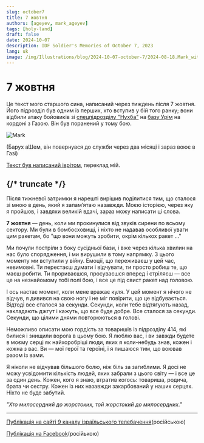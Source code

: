 ```yaml
---
slug: october7
title: 7 жовтня
authors: [ageyev, mark_ageyev]
tags: [holy-land]
draft: false
date: 2024-10-07
description: IDF Soldier's Memories of October 7, 2023
lang: uk
image: /img/Illustrations/blog/2024-10-07-october-7/2024-08-18.Mark_with_rifle.jpeg 
---
```


# 7 жовтня 

Це текст мого старшого сина, написаний через тиждень після 7 жовтня. Його підрозділ був одним із перших, хто вступив у бій того ранку; вони відбили атаку бойовиків зі [спецпідрозділу "Нухба"](https://en.wikipedia.org/wiki/Nukhba_forces) на [базу Урім](https://he.wikipedia.org/wiki/%D7%94%D7%A7%D7%A8%D7%91_%D7%91%D7%91%D7%A1%D7%99%D7%A1_%D7%90%D7%95%D7%A8%D7%99%D7%9D) на кордоні з Газою. Він був поранений у тому бою.

![Mark](/img/Illustrations/blog/2024-10-07-october-7/2024-08-18.Mark_with_rifle.jpeg)

(Барух аШем, він повернувся до служби через два місяці і зараз воює в Газі)

[Текст був написаний іврітом](https://www.instagram.com/p/CybeGarsF_p/), переклад мій.

{/* truncate */}
--- 

Після тижневої затримки я нарешті вирішив поділитися тим, що сталося зі мною в день, який я запам’ятаю назавжди. Моєю історією, через яку я пройшов, і завдяки великій вдачі, зараз можу написати ці слова.

**7 жовтня** — день, коли ми прокинулися від звуків сирени по всьому сектору. Ми були в бомбосховищі, і ніхто не надавав особливої уваги цим ракетам, бо "що вони можуть зробити, окрім кількох ракет ..."

Ми почули постріли з боку сусідньої бази, і вже через кілька хвилин на нас було спорядження, і ми вирушили в тому напрямку. З цього моменту ми вступили у війну. Емоції, що переживаєш у цей час, невимовні. Ти перестаєш думати і відчувати, ти просто робиш те, що маєш робити. Ти прориваєшся, просуваєшся вперед і стріляєш — все це на незнайомому тобі полі бою, і все це під свист ракет над головою.

І ось настає момент, коли мене вражає куля. У цей момент я нічого не відчув, я дивився на свою ногу і не міг повірити, що це відбувається. Відтоді все сталося за секунди. Секунди, коли тебе відтягують назад, накладають джгут і кажуть, що все буде добре. Все сталося за секунди. Секунди, що цілими днями повторюються в голові.

Неможливо описати мою гордість за товаришів із підрозділу 414, які билися і знищили ворога в цьому бою. Я люблю вас, і ви завжди будете в моєму серці як найхоробріші люди, яких я коли-небудь знав, кожен і кожна з вас. Ви — мої герої та героїні, і я пишаюся тим, що воював разом із вами.

Я ніколи не відчував більшого болю, ніж біль за загиблими. Я досі не можу усвідомити кількість людей, яких забрали з цього світу — і все це за один день. Кожен, кого я знаю, втратив когось: товариша, родича, брата чи сестру. Кожен із них назавжди закарбований у наших серцях. Ніхто не буде забутий.

*"Хто милосердний до жорстоких, той жорстокий до милосердних."*

--- 

[Публікація на сайті 9 каналу ізраїльського телебачення](https://www.9tv.co.il/Item/79640)(російською)

[Публікація на Facebook](https://www.facebook.com/viktor.ageyev/posts/pfbid0AzoFkvcVD9ka8bMTDJDAzg3YKU2asgU6Prg13G3QT8Wsm3nzue477pjx4zUqyC5Xl)(російькою)